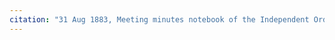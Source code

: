 ```yaml
---
citation: "31 Aug 1883, Meeting minutes notebook of the Independent Order of Good Templars, High Bridge Lodge No. 296, Tompkins County History Center, Ithaca NY."
---
```



